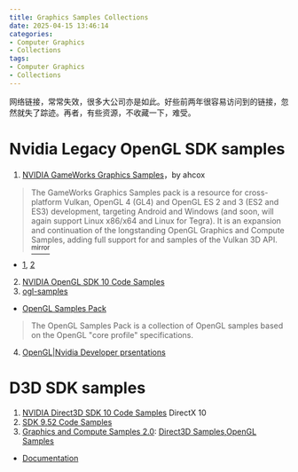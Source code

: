 ```yaml
---
title: Graphics Samples Collections
date: 2025-04-15 13:46:14
categories:
- Computer Graphics
- Collections
tags: 
- Computer Graphics
- Collections
---
```


网络链接，常常失效，很多大公司亦是如此。好些前两年很容易访问到的链接，忽然就失了踪迹。再者，有些资源，不收藏一下，难受。

# Nvidia Legacy OpenGL SDK samples
1. [NVIDIA GameWorks Graphics Samples](https://github.com/ahcox/NVIDIA-GameWorks-Graphics-Samples-GL4-GLES2-GLES3-Vulkan-SDK-3-16-August-2017-36-Commits)，by ahcox
> The GameWorks Graphics Samples pack is a resource for cross-platform Vulkan, OpenGL 4 (GL4) and OpenGL ES 2 and 3 (ES2 and ES3) development, targeting Android and Windows (and soon, will again support Linux x86/x64 and Linux for Tegra). It is an expansion and continuation of the longstanding OpenGL Graphics and Compute Samples, adding full support for and samples of the Vulkan 3D API. [<sup>mirror</sup>](https://ahcox.github.io/NVIDIA-GameWorks-Graphics-Samples-GL4-GLES2-GLES3-Vulkan-SDK-3-16-August-2017-36-Commits/)
- [<u>1</u>](https://github.com/hghdev/NVIDIAGameWorks-GraphicsSamples), [<u>2</u>](https://github.com/Samana/OpenGLSamples)
2. [NVIDIA OpenGL SDK 10 Code Samples](https://developer.download.nvidia.com/SDK/10/opengl/samples.html)
3. [ogl-samples](https://github.com/g-truc/ogl-samples)
- [OpenGL Samples Pack](http://www.g-truc.net/project-0026.html)
> The OpenGL Samples Pack is a collection of OpenGL samples based on the OpenGL "core profile" specifications.
4. [OpenGL|Nvidia Developer prsentations](https://developer.nvidia.com/opengl)



# D3D SDK samples
1. [NVIDIA Direct3D SDK 10 Code Samples](https://developer.download.nvidia.com/SDK/10/direct3d/samples.html) DirectX 10
2. [SDK 9.52 Code Samples](https://developer.download.nvidia.com/SDK/9.5/Samples/3dgraphics_samples.html)
3. [Graphics and Compute Samples 2.0](https://docs.nvidia.com/gameworks/content/gameworkslibrary/graphicssamples/graphics_samples_v2_0.htm): [<u>Direct3D Samples</u>](https://docs.nvidia.com/gameworks/content/gameworkslibrary/graphicssamples/d3d_samples/direct3d_index.htm),[<u>OpenGL Samples</u>](https://docs.nvidia.com/gameworks/content/gameworkslibrary/graphicssamples/opengl_samples/opengl_index.htm)
- [Documentation](https://docs.nvidia.com/gameworks/index.html#gameworkslibrary/graphicssamples/graphics_samples.htm)

